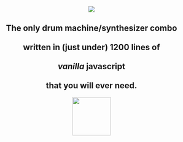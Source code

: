   <p align="center">
<img src="https://s3.us-east-2.amazonaws.com/portfolio-joshua/Screen+Shot+2018-02-21+at+1.05.45+AM.png" />
  </p>
  

<p align="center">
  <h2 align="center"> The only drum machine/synthesizer combo<br /><br/> written in (just under) 1200 lines of<br/><br /> <i>vanilla</i> javascript<br/><br /> that you will ever need.</h2>
  </p>

<p align="center">
<img src="https://68.media.tumblr.com/tumblr_mac1m0fkEE1rfjowdo1_500.gif" width="100px"/>
  </p>
  

  

